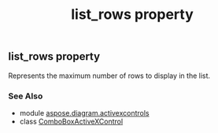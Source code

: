 ﻿---
title: list_rows property
second_title: Aspose.Diagram for Python via .NET API References
description: 
type: docs
weight: 230
url: /python-net/aspose.diagram.activexcontrols/comboboxactivexcontrol/list_rows/
is_root: false
---

## list_rows property


Represents the maximum number of rows to display in the list.

### See Also
* module [aspose.diagram.activexcontrols](../../)
* class [ComboBoxActiveXControl](/diagram/python-net/aspose.diagram.activexcontrols/comboboxactivexcontrol)
